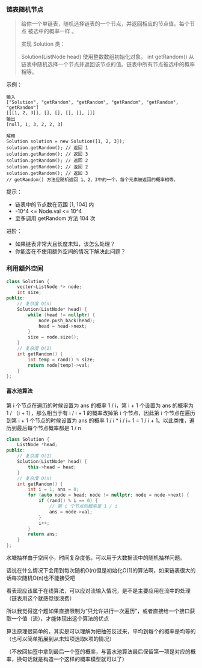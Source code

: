 ### 链表随机节点

> 给你一个单链表，随机选择链表的一个节点，并返回相应的节点值。每个节点 被选中的概率一样 。
>
> 实现 Solution 类：
>
> Solution(ListNode head) 使用整数数组初始化对象。
> int getRandom() 从链表中随机选择一个节点并返回该节点的值。链表中所有节点被选中的概率相等。


示例：

```
输入
["Solution", "getRandom", "getRandom", "getRandom", "getRandom", "getRandom"]
[[[1, 2, 3]], [], [], [], [], []]
输出
[null, 1, 3, 2, 2, 3]

解释
Solution solution = new Solution([1, 2, 3]);
solution.getRandom(); // 返回 1
solution.getRandom(); // 返回 3
solution.getRandom(); // 返回 2
solution.getRandom(); // 返回 2
solution.getRandom(); // 返回 3
// getRandom() 方法应随机返回 1、2、3中的一个，每个元素被返回的概率相等。
```


提示：

- 链表中的节点数在范围 [1, 104] 内
- -10^4 <= Node.val <= 10^4
- 至多调用 getRandom 方法 104 次


进阶：

- 如果链表非常大且长度未知，该怎么处理？
- 你能否在不使用额外空间的情况下解决此问题？

### 利用额外空间

```cpp
class Solution {
    vector<ListNode *> node;
    int size;
public:
    // 复杂度 O(n)
    Solution(ListNode* head) {
        while (head != nullptr) {
            node.push_back(head);
            head = head->next;
        }
        size = node.size();
    }
    // 复杂度 O(1)
    int getRandom() {
        int temp = rand() % size;
        return node[temp]->val;
    }
};
```

#### 蓄水池算法

第 i 个节点在遍历的时候设置为 ans 的概率 1 / i，第 i + 1 个设置为 ans 的概率为 1 / （i + 1），那么相当于有 i / i + 1 的概率改掉第 i 个节点，因此第 i 个节点在遍历到第 i + 1 个节点的时候设置为 ans 的概率 1 / i * i / i+ 1 = 1 / i + 1。以此类推，遍历到最后每个节点概率都是 1 / n

```cpp
class Solution {
    ListNode *head;
public:
    // 复杂度 O(1)
    Solution(ListNode* head) {
        this->head = head;
    }
    // 复杂度 O(n)
    int getRandom() {
        int i = 1, ans = 0;
        for (auto node = head; node != nullptr; node = node->next) {
            if (rand() % i == 0) {
                // 第 i 个节点的概率是 1 / i
                ans = node->val;
            }
            i++;
        }
        return ans;
    }
};
```

水塘抽样由于空间小，时间复杂度低，可以用于大数据流中的随机抽样问题。

话说在什么情况下会用到每次随机O(n)但是初始化O(1)的算法啊，如果链表很大的话每次随机O(n)也不能接受吧

看表现应该属于在线算法，可以应对流输入情况，是不是主要应用在流中的处理（链表用这个就感觉很浪费）

所以我觉得这个题如果直接限制为“只允许进行一次遍历”，或者直接给一个接口获取一个值（流），才能体现出这个算法的优点

算法原理很简单的，其实是可以理解为把抽签反过来，平均到每个的概率是均等的（也可以简单拓展到从未知项选取k项的情况）

（不放回抽签中拿到最后一个签的概率，与蓄水池算法最后保留第一项是对应的概率，换句话就是构造一个这样的概率模型就可以了）